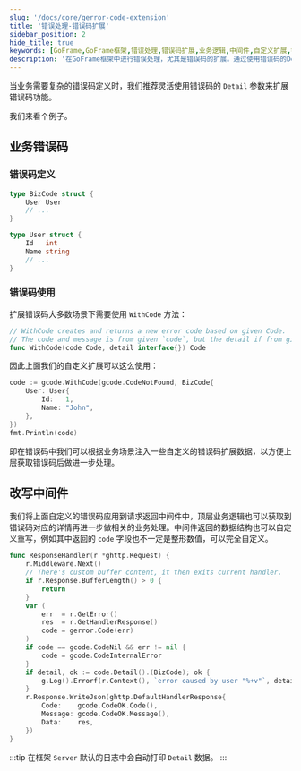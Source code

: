 ```yaml
---
slug: '/docs/core/gerror-code-extension'
title: '错误处理-错误码扩展'
sidebar_position: 2
hide_title: true
keywords: [GoFrame,GoFrame框架,错误处理,错误码扩展,业务逻辑,中间件,自定义扩展,错误码定义,WithCode方法,gcode]
description: '在GoFrame框架中进行错误处理，尤其是错误码的扩展。通过使用错误码的Detail参数，可以根据业务需求自定义错误码。在具体场景中，我们可以通过WithCode方法灵活地创建新的错误码，并在中间件中进行应用和处理。该解决方案不仅增强了业务逻辑的灵活性，还为上层提供了详细的错误信息。'
---
```


当业务需要复杂的错误码定义时，我们推荐灵活使用错误码的 `Detail` 参数来扩展错误码功能。

我们来看个例子。

## 业务错误码

### 错误码定义

```go
type BizCode struct {
    User User
    // ...
}

type User struct {
    Id   int
    Name string
    // ...
}
```

### 错误码使用

扩展错误码大多数场景下需要使用 `WithCode` 方法：

```go
// WithCode creates and returns a new error code based on given Code.
// The code and message is from given `code`, but the detail if from given `detail`.
func WithCode(code Code, detail interface{}) Code
```

因此上面我们的自定义扩展可以这么使用：

```go
code := gcode.WithCode(gcode.CodeNotFound, BizCode{
    User: User{
        Id:   1,
        Name: "John",
    },
})
fmt.Println(code)
```

即在错误码中我们可以根据业务场景注入一些自定义的错误码扩展数据，以方便上层获取错误码后做进一步处理。

## 改写中间件

我们将上面自定义的错误码应用到请求返回中间件中，顶层业务逻辑也可以获取到错误码对应的详情再进一步做相关的业务处理。中间件返回的数据结构也可以自定义重写，例如其中返回的 `code` 字段也不一定是整形数值，可以完全自定义。

```go
func ResponseHandler(r *ghttp.Request) {
    r.Middleware.Next()
    // There's custom buffer content, it then exits current handler.
    if r.Response.BufferLength() > 0 {
        return
    }
    var (
        err  = r.GetError()
        res  = r.GetHandlerResponse()
        code = gerror.Code(err)
    )
    if code == gcode.CodeNil && err != nil {
        code = gcode.CodeInternalError
    }
    if detail, ok := code.Detail().(BizCode); ok {
        g.Log().Errorf(r.Context(), `error caused by user "%+v"`, detail.User)
    }
    r.Response.WriteJson(ghttp.DefaultHandlerResponse{
        Code:    gcode.CodeOK.Code(),
        Message: gcode.CodeOK.Message(),
        Data:    res,
    })
}
```
:::tip
在框架 `Server` 默认的日志中会自动打印 `Detail` 数据。
:::
